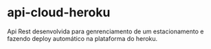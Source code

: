 # api-cloud-heroku
Api Rest desenvolvida para genrenciamento de um estacionamento e fazendo deploy automático na plataforma do heroku.
